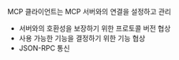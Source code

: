 MCP 클라이언트는 MCP 서버와의 연결을 설정하고 관리


- 서버와의 호환성을 보장하기 위한 프로토콜 버전 협상
- 사용 가능한 기능을 결정하기 위한 기능 협상
- JSON-RPC 통신